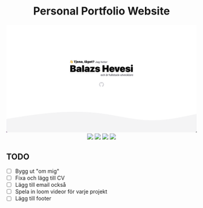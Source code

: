 <h1 align="center">
  Personal Portfolio Website
</h1>
<!-- <h3 align="center">
  Balazs Hevesi
</h3> -->

<a href="https://www.balazshevesi.com/">
  <img src="./readme-assets/showcase.png"/>
</a>

<div align="center">
  <img src="https://img.shields.io/badge/Astro-BC52EE?logo=astro&logoColor=fff&style=for-the-badge"/>
  <img src="https://img.shields.io/badge/TypeScript-3178C6?logo=typescript&logoColor=fff&style=for-the-badge"/>
  <img src="https://img.shields.io/badge/Tailwind%20CSS-06B6D4?logo=tailwindcss&logoColor=fff&style=for-the-badge"/>
  <img src="https://img.shields.io/badge/Vercel-000?logo=vercel&logoColor=fff&style=for-the-badge"/>
</div>

## TODO

- [ ] Bygg ut "om mig"
- [ ] Fixa och lägg till CV
- [ ] Lägg till email också
- [ ] Spela in loom videor för varje projekt
- [ ] Lägg till footer